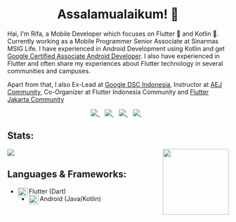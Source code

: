 <h1 align='center'>Assalamualaikum! 👋</h1>

Hai, I'm Rifa, a Mobile Developer which focuses on Flutter 💙 and Kotlin 💚. Currently working as a Mobile Programmer Senior Associate at Sinarmas MSIG Life. I have experienced in Android Development using Kotlin and get [Google Certified Associate Android Developer](https://www.credential.net/ad01ed34-0da3-40aa-b84d-3dadbdc8a6fe#gs.adehgc). I also have experienced in Flutter and often share my experiences about Flutter technology in several communities and campuses.

Apart from that, I also Ex-Lead at [Google DSC Indonesia](https://developers.google.com/community/dsc), Instructor at [AEJ Community](https://www.instagram.com/aej.id/?hl=id), Co-Organizer at Flutter Indonesia Community and [Flutter Jakarta Community](https://www.meetup.com/Flutter-Jakarta/)

<p align='center'>
<a href="https://twitter.com/rifa_komara">
  <img src="https://img.shields.io/badge/twitter-%231DA1F2.svg?&style=for-the-badge&logo=twitter&logoColor=white" />
</a>&nbsp;&nbsp;
<a href="https://www.linkedin.com/in/rrifafauzikomara/">
  <img src="https://img.shields.io/badge/linkedin-%230077B5.svg?&style=for-the-badge&logo=linkedin&logoColor=white" />
</a>&nbsp;&nbsp;
<a href="https://medium.com/@rifafauzi6">
  <img src="https://img.shields.io/badge/medium-%2312100E.svg?&style=for-the-badge&logo=medium&logoColor=white" />
</a>&nbsp;&nbsp;
<a href="mailto:rifafauzi6@gmail.com">
  <img src="https://img.shields.io/badge/email me-%23D14836.svg?&style=for-the-badge&logo=gmail&logoColor=white" />
</a>&nbsp;&nbsp;
</p>

## Stats:

<img align ="right" src = "https://i.imgur.com/w4pKOQi.jpg" width="150" height="150">

<img src="https://github-readme-stats.vercel.app/api?username=rrifafauzikomara">

## Languages & Frameworks:
- Flutter (Dart)<img align="left" alt="flutter" width="22px" src="https://cdn.jsdelivr.net/npm/simple-icons@v3/icons/flutter.svg"/>
- Android (Java/Kotlin)<img align="left" alt="android" width="22px" src="https://cdn.jsdelivr.net/npm/simple-icons@v3/icons/android.svg"/>
